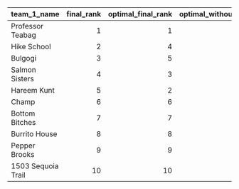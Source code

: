 | team_1_name        |   final_rank |   optimal_final_rank |   optimal_without_trade_0 |   optimal_without_trade_1 |   optimal_without_trade_2 |   optimal_without_trade_3 |   optimal_without_trade_4 |   optimal_without_trade_5 |   optimal_without_trade_6 |
|:-------------------|-------------:|---------------------:|--------------------------:|--------------------------:|--------------------------:|--------------------------:|--------------------------:|--------------------------:|--------------------------:|
| Professor Teabag   |            1 |                    1 |                         1 |                         1 |                         1 |                         1 |                         1 |                         1 |                         1 |
| Hike School        |            2 |                    4 |                         2 |                         4 |                         4 |                         2 |                         4 |                         4 |                         4 |
| Bulgogi            |            3 |                    5 |                         3 |                         5 |                         9 |                         9 |                         9 |                         5 |                         5 |
| Salmon Sisters     |            4 |                    3 |                         6 |                         3 |                         3 |                         3 |                         3 |                         3 |                         3 |
| Hareem Kunt        |            5 |                    2 |                         4 |                         2 |                         2 |                         4 |                         2 |                         2 |                         2 |
| Champ              |            6 |                    6 |                         5 |                         6 |                         5 |                         5 |                         6 |                         6 |                         6 |
| Bottom Bitches     |            7 |                    7 |                         7 |                         7 |                         6 |                         6 |                         7 |                         7 |                         7 |
| Burrito House      |            8 |                    8 |                         8 |                         8 |                         8 |                         8 |                         8 |                         8 |                         8 |
| Pepper Brooks      |            9 |                    9 |                         9 |                         9 |                         7 |                         7 |                         5 |                         9 |                         9 |
| 1503 Sequoia Trail |           10 |                   10 |                        10 |                        10 |                        10 |                        10 |                        10 |                        10 |                        10 |